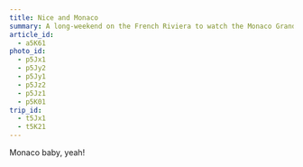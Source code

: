 ```yaml
---
title: Nice and Monaco
summary: A long-weekend on the French Riviera to watch the Monaco Grand Prix.
article_id:
  - a5K61
photo_id:
  - p5Jx1
  - p5Jy2
  - p5Jy1
  - p5Jz2
  - p5Jz1
  - p5K01
trip_id:
  - t5Jx1
  - t5K21
---
```

Monaco baby, yeah!
